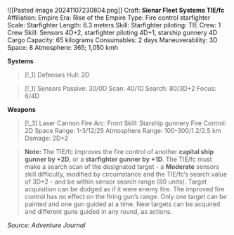 ![[Pasted image 20241107230804.png]]
Craft: **Sienar Fleet Systems TIE/fc**
Affiliation: Empire
Era: Rise of the Empire
Type: Fire control starfighter
Scale: Starfighter
Length: 6.3 meters
Skill: Starfighter piloting: TIE
Crew: 1
Crew Skill: Sensors 4D+2, starfighter piloting 4D+1,
starship gunnery 4D
Cargo Capacity: 65 kilograms
Consumables: 2 days
Maneuverability: 3D
Space: 8
Atmosphere: 365; 1,050 kmh

**Systems**
> [!_1] Defenses
> Hull: 2D

> [!_1] Sensors
> Passive: 30/0D
> Scan: 40/1D
> Search: 80/3D+2
> Focus: 6/4D

**Weapons**
> [!_3] Laser Cannon
> Fire Arc: Front
> Skill: Starship gunnery
> Fire Control: 2D
> Space Range: 1-3/12/25
> Atmosphere Range: 100-300/1.2/2.5 km
> Damage: 2D+2

> **Note:** The TIE/fc improves the fire control of another **capital ship gunner by +2D**, or a **starfighter gunner by +1D**. The TIE/fc must make a search scan of the designated target - a **Moderate** sensors skill difficulty, modified by circumstance and the TIE/fc’s search value of 3D+2 - and be within sensor search range (80 units). Target acquisition can be dodged as if it were enemy fire. The improved fire control has no effect on the firing gun’s range. Only one target can be painted and one gun guided at a time. New targets can be acquired and different guns guided in any round, as actions.


*Source: Adventure Journal*